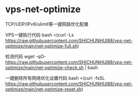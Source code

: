 # vps-net-optimize
TCP/UDP/IPv6/ulimit等一键网路优化配置

VPS一键执行代码
bash <(curl -Ls https://raw.githubusercontent.com/SHICHUNHUI88/vps-net-optimize/main/net-optimize-full.sh)

检测代码
wget -qO- https://raw.githubusercontent.com/SHICHUNHUI88/vps-net-optimize/main/net-optimize-check.sh | bash

一键删除所有网络优化设置代码
bash <(curl -fsSL https://raw.githubusercontent.com/SHICHUNHUI88/vps-net-optimize/main/net-optimize-reset.sh)




